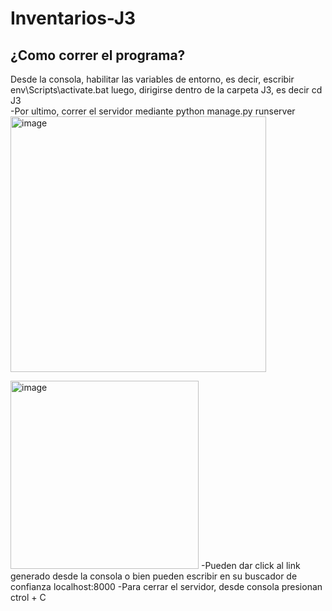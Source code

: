 # Inventarios-J3

## ¿Como correr el programa?
Desde la consola, habilitar las variables de entorno, es decir, escribir env\Scripts\activate.bat
luego, dirigirse dentro de la carpeta J3, es decir cd J3\
-Por ultimo, correr el servidor mediante python manage.py runserver
<img width="409" alt="image" src="https://github.com/user-attachments/assets/2a46a851-89c5-46d2-890b-a8391bc87346">

<img width="301" alt="image" src="https://github.com/user-attachments/assets/105d4d82-cda6-4c27-899f-47c6af340a5d">
-Pueden dar click al link generado desde la consola o bien pueden escribir en su buscador de confianza localhost:8000
-Para cerrar el servidor, desde consola presionan ctrol + C

